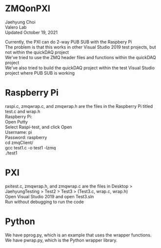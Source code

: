 # ZMQonPXI

Jaehyung Choi<br>
Valero Lab<br>
Updated October 19, 2021<br>

Currently, the PXI can do 2-way PUB SUB with the Raspbery Pi<br>
The problem is that this works in other Visual Studio 2019 test projects, but not within the quickDAQ project<br>
We've tried to use the ZMQ header files and functions within the quickDAQ project<br>
We've also tried to build the quickDAQ project within the test Visual Studio project where PUB SUB is working<br>

# Raspberry Pi
raspi.c, zmqwrap.c, and zmqwrap.h are the files in the Raspberry Pi titled test.c and wrap.h<br>
Raspberry Pi:<br>
Open Putty<br>
Select Raspi-test, and click Open<br>
Username: pi<br>
Password: raspberry<br>
cd zmqClient/<br>
gcc test1.c -o test1 -lzmq<br>
./test1<br>

# PXI
pxitest.c, zmqwrap.h, and zmqwrap.c are the files in Desktop > JaehyungTesting > Test2 > Test3 > (Test3.c, wrap.c, wrap.h)<br>
Open Visual Studio 2019 and open Test3.sln<br>
Run without debugging to run the code<br>

# Python
We have pprog.py, which is an example that uses the wrapper functions.<br>
We have pwrap.py, which is the Python wrapper library.<br>


